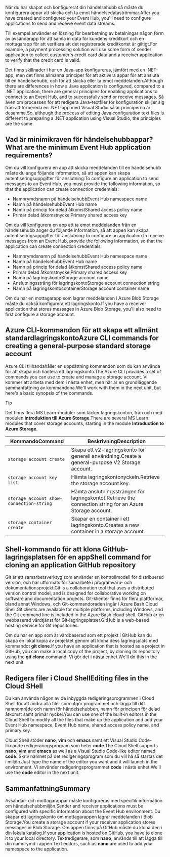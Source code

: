 <span data-ttu-id="9dc28-101">När du har skapat och konfigurerat din händelsehubb så måste du konfigurera appar att skicka och ta emot händelsedataströmmar.</span><span class="sxs-lookup"><span data-stu-id="9dc28-101">After you have created and configured your Event Hub, you'll need to configure applications to send and receive event data streams.</span></span>

<span data-ttu-id="9dc28-102">Till exempel använder en lösning för bearbetning av betalningar någon form av avsändarapp för att samla in data för kundens kreditkort och en mottagarapp för att verifiera att det registrerade kreditkortet är giltigt.</span><span class="sxs-lookup"><span data-stu-id="9dc28-102">For example, a payment processing solution will use some form of sender application to collect customer's credit card data and a receiver application to verify that the credit card is valid.</span></span>

<span data-ttu-id="9dc28-103">Det finns skillnader i hur en Java-app konfigureras, jämfört med en .NET-app, men det finns allmänna principer för att aktivera appar för att ansluta till en händelsehubb, och för att skicka eller ta emot meddelanden.</span><span class="sxs-lookup"><span data-stu-id="9dc28-103">Although there are differences in how a Java application is configured, compared to a .NET application, there are general principles for enabling applications to connect to an Event Hub, and to successfully send or receive messages.</span></span> <span data-ttu-id="9dc28-104">Så även om processen för att redigera Java-textfiler för konfiguration skiljer sig från att förbereda en .NET-app med Visual Studio så är principerna är desamma.</span><span class="sxs-lookup"><span data-stu-id="9dc28-104">So, although the process of editing Java configuration text files is different to preparing a .NET application using Visual Studio, the principles are the same.</span></span>

## <a name="what-are-the-minimum-event-hub-application-requirements"></a><span data-ttu-id="9dc28-105">Vad är minimikraven för händelsehubbappar?</span><span class="sxs-lookup"><span data-stu-id="9dc28-105">What are the minimum Event Hub application requirements?</span></span>

<span data-ttu-id="9dc28-106">Om du vill konfigurera en app att skicka meddelanden till en händelsehubb måste du ange följande information, så att appen kan skapa autentiseringsuppgifter för anslutning:</span><span class="sxs-lookup"><span data-stu-id="9dc28-106">To configure an application to send messages to an Event Hub, you must provide the following information, so that the application can create connection credentials:</span></span>

- <span data-ttu-id="9dc28-107">Namnrymdsnamn på händelsehubb</span><span class="sxs-lookup"><span data-stu-id="9dc28-107">Event Hub namespace name</span></span>
- <span data-ttu-id="9dc28-108">Namn på händelsehubb</span><span class="sxs-lookup"><span data-stu-id="9dc28-108">Event Hub name</span></span>
- <span data-ttu-id="9dc28-109">Namn på princip för delad åtkomst</span><span class="sxs-lookup"><span data-stu-id="9dc28-109">Shared access policy name</span></span>
- <span data-ttu-id="9dc28-110">Primär delad åtkomstnyckel</span><span class="sxs-lookup"><span data-stu-id="9dc28-110">Primary shared access key</span></span>

<span data-ttu-id="9dc28-111">Om du vill konfigurera en app att ta emot meddelanden från en händelsehubb anger du följande information, så att appen kan skapa autentiseringsuppgifter för anslutning:</span><span class="sxs-lookup"><span data-stu-id="9dc28-111">To configure an application to receive messages from an Event Hub, provide the following information, so that the application can create connection credentials:</span></span>

- <span data-ttu-id="9dc28-112">Namnrymdsnamn på händelsehubb</span><span class="sxs-lookup"><span data-stu-id="9dc28-112">Event Hub namespace name</span></span>
- <span data-ttu-id="9dc28-113">Namn på händelsehubb</span><span class="sxs-lookup"><span data-stu-id="9dc28-113">Event Hub name</span></span>
- <span data-ttu-id="9dc28-114">Namn på princip för delad åtkomst</span><span class="sxs-lookup"><span data-stu-id="9dc28-114">Shared access policy name</span></span>
- <span data-ttu-id="9dc28-115">Primär delad åtkomstnyckel</span><span class="sxs-lookup"><span data-stu-id="9dc28-115">Primary shared access key</span></span>
- <span data-ttu-id="9dc28-116">Namn på lagringskonto</span><span class="sxs-lookup"><span data-stu-id="9dc28-116">Storage account name</span></span>
- <span data-ttu-id="9dc28-117">Anslutningssträng för lagringskonto</span><span class="sxs-lookup"><span data-stu-id="9dc28-117">Storage account connection string</span></span>
- <span data-ttu-id="9dc28-118">Namn på lagringskontocontainer</span><span class="sxs-lookup"><span data-stu-id="9dc28-118">Storage account container name</span></span>

<span data-ttu-id="9dc28-119">Om du har en mottagarapp som lagrar meddelanden i Azure Blob Storage måste du också konfigurera ett lagringskonto.</span><span class="sxs-lookup"><span data-stu-id="9dc28-119">If you have a receiver application that stores messages in Azure Blob Storage, you'll also need to first configure a storage account.</span></span>

## <a name="azure-cli-commands-for-creating-a-general-purpose-standard-storage-account"></a><span data-ttu-id="9dc28-120">Azure CLI-kommandon för att skapa ett allmänt standardlagringskonto</span><span class="sxs-lookup"><span data-stu-id="9dc28-120">Azure CLI commands for creating a general-purpose standard storage account</span></span>

<span data-ttu-id="9dc28-121">Azure CLI tillhandahåller en uppsättning kommandon som du kan använda för att skapa och hantera ett lagringskonto.</span><span class="sxs-lookup"><span data-stu-id="9dc28-121">The Azure CLI provides a set of commands you can use to create and manage a storage account.</span></span> <span data-ttu-id="9dc28-122">Vi kommer att arbeta med dem i nästa enhet, men här är en grundläggande sammanfattning av kommandona.</span><span class="sxs-lookup"><span data-stu-id="9dc28-122">We'll work with them in the next unit, but here's a basic synopsis of the commands.</span></span> 

> [!TIP]
> <span data-ttu-id="9dc28-123">Det finns flera MS Learn-moduler som täcker lagringskonton, från och med modulen **introduktion till Azure Storage**.</span><span class="sxs-lookup"><span data-stu-id="9dc28-123">There are several MS Learn modules that cover storage accounts, starting in the module **Introduction to Azure Storage**.</span></span>

| <span data-ttu-id="9dc28-124">Kommando</span><span class="sxs-lookup"><span data-stu-id="9dc28-124">Command</span></span> | <span data-ttu-id="9dc28-125">Beskrivning</span><span class="sxs-lookup"><span data-stu-id="9dc28-125">Description</span></span> |
|---------|-------------|
| `storage account create` | <span data-ttu-id="9dc28-126">Skapa ett v2-lagringskonto för generell användning.</span><span class="sxs-lookup"><span data-stu-id="9dc28-126">Create a general-purpose V2 Storage account.</span></span> |
| `storage account key list` | <span data-ttu-id="9dc28-127">Hämta lagringskontonyckeln.</span><span class="sxs-lookup"><span data-stu-id="9dc28-127">Retrieve the storage account key.</span></span> |
| `storage account show-connection-string` | <span data-ttu-id="9dc28-128">Hämta anslutningssträngen för lagringskontot.</span><span class="sxs-lookup"><span data-stu-id="9dc28-128">Retrieve the connection string for an Azure Storage account.</span></span> |
| `storage container create` | <span data-ttu-id="9dc28-129">Skapar en container i ett lagringskonto.</span><span class="sxs-lookup"><span data-stu-id="9dc28-129">Creates a new container in a storage account.</span></span> |

## <a name="shell-command-for-cloning-an-application-github-repository"></a><span data-ttu-id="9dc28-130">Shell-kommando för att klona GitHub-lagringsplatsen för en app</span><span class="sxs-lookup"><span data-stu-id="9dc28-130">Shell command for cloning an application GitHub repository</span></span>

<span data-ttu-id="9dc28-131">Git är ett samarbetsverktyg som använder en kontrollmodell för distribuerad version, och har utformats för samarbete i programvaru- och dokumentationsprojekt.</span><span class="sxs-lookup"><span data-stu-id="9dc28-131">Git is a collaboration tool that uses a distributed version control model, and is designed for collaborative working on software and documentation projects.</span></span> <span data-ttu-id="9dc28-132">Git-klienter finns för flera plattformar, bland annat Windows, och Git-kommandoraden ingår i Azure Bash Cloud Shell.</span><span class="sxs-lookup"><span data-stu-id="9dc28-132">Git clients are available for multiple platforms, including Windows, and the Git command line is included in the Azure Bash cloud shell.</span></span> <span data-ttu-id="9dc28-133">GitHub är en webbaserad värdtjänst för Git-lagringsplatser.</span><span class="sxs-lookup"><span data-stu-id="9dc28-133">GitHub is a web-based hosting service for Git repositories.</span></span> 

<span data-ttu-id="9dc28-134">Om du har en app som är värdbaserad som ett projekt i GitHub kan du skapa en lokal kopia av projektet genom att klona dess lagringsplats med kommandot **git clone**.</span><span class="sxs-lookup"><span data-stu-id="9dc28-134">If you have an application that is hosted as a project in GitHub, you can make a local copy of the project, by cloning its repository using the **git clone** command.</span></span> <span data-ttu-id="9dc28-135">Vi gör det i nästa enhet.</span><span class="sxs-lookup"><span data-stu-id="9dc28-135">We'll do this in the next unit.</span></span>

## <a name="editing-files-in-the-cloud-shell"></a><span data-ttu-id="9dc28-136">Redigera filer i Cloud Shell</span><span class="sxs-lookup"><span data-stu-id="9dc28-136">Editing files in the Cloud SHell</span></span>

<span data-ttu-id="9dc28-137">Du kan använda någon av de inbyggda redigeringsprogrammen i Cloud Shell för att ändra alla filer som utgör programmet och lägga till ditt namnområde och namn för händelsehubben, namn för principen för delad åtkomst samt primär nyckel.</span><span class="sxs-lookup"><span data-stu-id="9dc28-137">You can use one of the built-in editors in the Cloud Shell to modify all the files that make up the application and add your Event Hub namespace, Event Hub name, shared access policy name, and primary key.</span></span> 

<span data-ttu-id="9dc28-138">Cloud Shell stöder **nano**, **vim** och **emacs** samt ett Visual Studio Code-liknande redigeraringsprogram som heter **code**.</span><span class="sxs-lookup"><span data-stu-id="9dc28-138">The Cloud Shell supports **nano**, **vim** and **emacs** as well as a Visual Studio Code-like editor named **code**.</span></span> <span data-ttu-id="9dc28-139">Skriv namnet på det redigeringsprogram som du vill ha så startas det i miljön.</span><span class="sxs-lookup"><span data-stu-id="9dc28-139">Just type the name of the editor you want and it will launch in the environment.</span></span> <span data-ttu-id="9dc28-140">Vi använder redigeringsprogrammet **code** i nästa enhet.</span><span class="sxs-lookup"><span data-stu-id="9dc28-140">We'll use the **code** editor in the next unit.</span></span>

## <a name="summary"></a><span data-ttu-id="9dc28-141">Sammanfattning</span><span class="sxs-lookup"><span data-stu-id="9dc28-141">Summary</span></span>

<span data-ttu-id="9dc28-142">Avsändar- och mottagarappar måste konfigureras med specifik information om händelsehubbmiljön.</span><span class="sxs-lookup"><span data-stu-id="9dc28-142">Sender and receiver applications must be configured with specific information about the Event Hub environment.</span></span> <span data-ttu-id="9dc28-143">Du skapar ett lagringskonto om mottagarappen lagrar meddelanden i Blob Storage.</span><span class="sxs-lookup"><span data-stu-id="9dc28-143">You create a storage account if your receiver application stores messages in Blob Storage.</span></span> <span data-ttu-id="9dc28-144">Om appen finns på GitHub måste du klona den i din lokala katalog.</span><span class="sxs-lookup"><span data-stu-id="9dc28-144">If your application is hosted on GitHub, you have to clone it to your local directory.</span></span> <span data-ttu-id="9dc28-145">Textredigerare, som **nano**, används till att lägga till din namnrymd i appen.</span><span class="sxs-lookup"><span data-stu-id="9dc28-145">Text editors, such as **nano** are used to add your namespace to the application.</span></span>